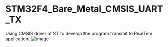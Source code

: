 # STM32F4_Bare_Metal_CMSIS_UART_TX
Using CMSIS driver of ST to develop the program transmit to RealTem application.
![image](https://github.com/VTV02/STM32F4_Bare_Metal_CMSIS_UART_TX/assets/93756924/eae6ac47-ba69-4eae-86aa-e85f0f3d2b6d)

